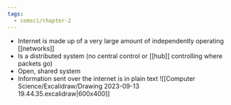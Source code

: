 ```yaml
---
tags:
  - comsci/chapter-2
---
```


- Internet is made up of a very large amount of independently operating [[networks]]
- Is a distributed system (no central control or [[hub]] controlling where packets go)
- Open, shared system
- Information sent over the internet is in plain text
![[Computer Science/Excalidraw/Drawing 2023-09-13 19.44.35.excalidraw|600x400]]
